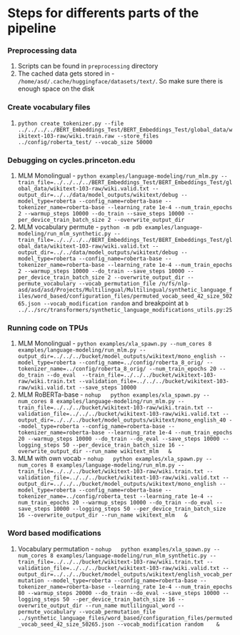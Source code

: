# Steps for differents parts of the pipeline

### Preprocessing data
1. Scripts can be found in `preprocessing` directory
1. The cached data gets stored in - `/home/asd/.cache/huggingface/datasets/text/`. So make sure there is enough space on the disk

### Create vocabulary files
1. `python create_tokenizer.py --file ../../../../BERT_Embeddings_Test/BERT_Embeddings_Test/global_data/wikitext-103-raw/wiki.train.raw --store_files ../config/roberta_test/ --vocab_size 50000`

### Debugging on cycles.princeton.edu
1. MLM Monolingual - `python examples/language-modeling/run_mlm.py --train_file=../../../../BERT_Embeddings_Test/BERT_Embeddings_Test/global_data/wikitext-103-raw/wiki.valid.txt --output_dir=../../data/model_outputs/wikitext/debug --model_type=roberta --config_name=roberta-base --tokenizer_name=roberta-base --learning_rate 1e-4 --num_train_epochs 2 --warmup_steps 10000 --do_train --save_steps 10000 --per_device_train_batch_size 2 --overwrite_output_dir`
1. MLM vocabulary permute - `python -m pdb examples/language-modeling/run_mlm_synthetic.py --train_file=../../../../BERT_Embeddings_Test/BERT_Embeddings_Test/global_data/wikitext-103-raw/wiki.valid.txt --output_dir=../../data/model_outputs/wikitext/debug --model_type=roberta --config_name=roberta-base --tokenizer_name=roberta-base --learning_rate 1e-4 --num_train_epochs 2 --warmup_steps 10000 --do_train --save_steps 10000 --per_device_train_batch_size 2 --overwrite_output_dir --permute_vocabulary --vocab_permutation_file /n/fs/nlp-asd/asd/asd/Projects/Multilingual/Multilingual/synthetic_language_files/word_based/configuration_files/permuted_vocab_seed_42_size_50265.json --vocab_modification random` and breakpoint at `b ../../src/transformers/synthetic_language_modifications_utils.py:25`

### Running code on TPUs
1. MLM Monolingual - `python examples/xla_spawn.py --num_cores 8 examples/language-modeling/run_mlm.py --output_dir=../../../bucket/model_outputs/wikitext/mono_english --model_type=roberta --config_name=../config/roberta_8_orig/ --tokenizer_name=../config/roberta_8_orig/ --num_train_epochs 20 --do_train --do_eval  --train_file=../../../bucket/wikitext-103-raw/wiki.train.txt --validation_file=../../../bucket/wikitext-103-raw/wiki.valid.txt --save_steps 10000`
1. MLM RoBERTa-base - `nohup   python examples/xla_spawn.py --num_cores 8 examples/language-modeling/run_mlm.py --train_file=../../../bucket/wikitext-103-raw/wiki.train.txt --validation_file=../../../bucket/wikitext-103-raw/wiki.valid.txt --output_dir=../../../bucket/model_outputs/wikitext/mono_english_40 --model_type=roberta --config_name=roberta-base --tokenizer_name=roberta-base --learning_rate 1e-4 --num_train_epochs 20 --warmup_steps 10000 --do_train --do_eval --save_steps 10000 --logging_steps 50 --per_device_train_batch_size 16 --overwrite_output_dir --run_name wikitext_mlm   &`
1. MLM with own vocab - `nohup   python examples/xla_spawn.py --num_cores 8 examples/language-modeling/run_mlm.py --train_file=../../../bucket/wikitext-103-raw/wiki.train.txt --validation_file=../../../bucket/wikitext-103-raw/wiki.valid.txt --output_dir=../../../bucket/model_outputs/wikitext/mono_english --model_type=roberta --config_name=roberta-base --tokenizer_name=../config/roberta_test --learning_rate 1e-4 --num_train_epochs 20 --warmup_steps 10000 --do_train --do_eval --save_steps 10000 --logging_steps 50 --per_device_train_batch_size 16 --overwrite_output_dir --run_name wikitext_mlm   &`

### Word based modifications
1. Vocabulary permutation - `nohup   python examples/xla_spawn.py --num_cores 8 examples/language-modeling/run_mlm_synthetic.py --train_file=../../../bucket/wikitext-103-raw/wiki.train.txt --validation_file=../../../bucket/wikitext-103-raw/wiki.valid.txt --output_dir=../../../bucket/model_outputs/wikitext/english_vocab_permutation --model_type=roberta --config_name=roberta-base --tokenizer_name=roberta-base --learning_rate 1e-4 --num_train_epochs 80 --warmup_steps 20000 --do_train --do_eval --save_steps 10000 --logging_steps 50 --per_device_train_batch_size 16 --overwrite_output_dir --run_name mutlilingual_word --permute_vocabulary --vocab_permutation_file ../synthetic_language_files/word_based/configuration_files/permuted_vocab_seed_42_size_50265.json --vocab_modification random    &`
